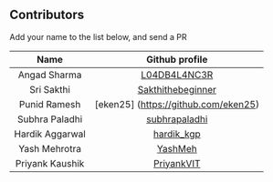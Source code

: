 ## Contributors

Add your name to the list below, and send a PR

| Name | Github profile | 
|:----:|:--------------:|
| Angad Sharma | [L04DB4L4NC3R](https://github.com/L04DB4L4NC3R) |
| Sri Sakthi | [Sakthithebeginner](https://github.com/Sakthithebeginner) |
| Punid Ramesh | [eken25] (https://github.com/eken25) |
| Subhra Paladhi | [subhrapaladhi](https://github.com/subhrapaladhi)|
| Hardik Aggarwal | [hardik_kgp](https://github.com/hardik_kgp) |
| Yash Mehrotra |   [YashMeh](https://github.com/YashMeh)           |
| Priyank Kaushik |   [PriyankVIT](https://github.com/PriyankVIT)   |
